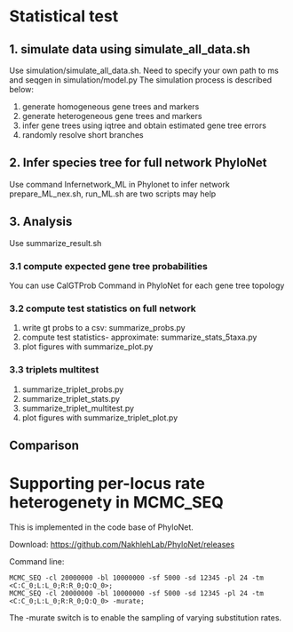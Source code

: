 # Statistical test
## 1. simulate data using simulate_all_data.sh
Use simulation/simulate_all_data.sh.  Need to specify your own path to ms and seqgen in simulation/model.py
The simulation process is described below:
1. generate homogeneous gene trees and markers
2. generate heterogeneous gene trees and markers
3. infer gene trees using iqtree and obtain estimated gene tree errors
4. randomly resolve short branches 

## 2. Infer species tree for full network PhyloNet
Use command Infernetwork_ML in Phylonet to infer network
prepare_ML_nex.sh, run_ML.sh are two scripts may help

## 3. Analysis 
Use summarize_result.sh

### 3.1 compute expected gene tree probabilities
You can use CalGTProb Command in PhyloNet for each gene tree topology

### 3.2 compute test statistics on full network

1. write gt probs to a csv: summarize_probs.py
2. compute test statistics- approximate: summarize_stats_5taxa.py
3. plot figures with summarize_plot.py

### 3.3 triplets multitest 
1. summarize_triplet_probs.py
2. summarize_triplet_stats.py
3. summarize_triplet_multitest.py
4. plot figures with summarize_triplet_plot.py

## Comparison


# Supporting per-locus rate heterogenety in MCMC_SEQ
This is implemented in the code base of PhyloNet.

Download:
https://github.com/NakhlehLab/PhyloNet/releases

Command line:
````
MCMC_SEQ -cl 20000000 -bl 10000000 -sf 5000 -sd 12345 -pl 24 -tm <C:C_0;L:L_0;R:R_0;Q:Q_0>; 
MCMC_SEQ -cl 20000000 -bl 10000000 -sf 5000 -sd 12345 -pl 24 -tm <C:C_0;L:L_0;R:R_0;Q:Q_0> -murate; 
````

The -murate switch is to enable the sampling of varying substitution rates.